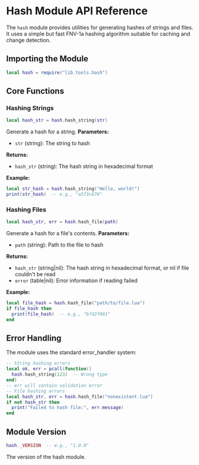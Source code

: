 # Hash Module API Reference


The `hash` module provides utilities for generating hashes of strings and files. It uses a simple but fast FNV-1a hashing algorithm suitable for caching and change detection.

## Importing the Module



```lua
local hash = require("lib.tools.hash")
```



## Core Functions


### Hashing Strings



```lua
local hash_str = hash.hash_string(str)
```


Generate a hash for a string.
**Parameters:**


- `str` (string): The string to hash

**Returns:**


- `hash_str` (string): The hash string in hexadecimal format

**Example:**


```lua
local str_hash = hash.hash_string("Hello, world!")
print(str_hash)  -- e.g., "a5f3c678"
```



### Hashing Files



```lua
local hash_str, err = hash.hash_file(path)
```


Generate a hash for a file's contents.
**Parameters:**


- `path` (string): Path to the file to hash

**Returns:**


- `hash_str` (string|nil): The hash string in hexadecimal format, or nil if file couldn't be read
- `error` (table|nil): Error information if reading failed

**Example:**


```lua
local file_hash = hash.hash_file("path/to/file.lua")
if file_hash then
  print(file_hash)  -- e.g., "b7d2f901"
end
```



## Error Handling


The module uses the standard error_handler system:


```lua
-- String hashing errors
local ok, err = pcall(function()
  hash.hash_string(123)  -- Wrong type
end)
-- err will contain validation error
-- File hashing errors
local hash_str, err = hash.hash_file("nonexistent.lua")
if not hash_str then
  print("Failed to hash file:", err.message)
end
```



## Module Version



```lua
hash._VERSION  -- e.g., "1.0.0"
```


The version of the hash module.
